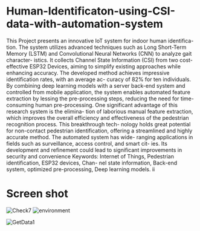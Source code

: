 # Human-Identificaton-using-CSI-data-with-automation-system
This Project presents an innovative IoT system for indoor human identifica-
tion. The system utilizes advanced techniques such as Long Short-Term Memory
(LSTM) and Convolutional Neural Networks (CNN) to analyze gait character-
istics. It collects Channel State Information (CSI) from two cost-effective ESP32
Devices, aiming to simplify existing approaches while enhancing accuracy. The
developed method achieves impressive identification rates, with an average ac-
curacy of 82% for ten individuals. By combining deep learning models with
a server back-end system and controlled from mobile application, the system enables automated feature extraction by
lessing the pre-processing steps, reducing the need for time-consuming human
pre-processing. One significant advantage of this research system is the elimina-
tion of laborious manual feature extraction, which improves the overall efficiency
and effectiveness of the pedestrian recognition process. This breakthrough tech-
nology holds great potential for non-contact pedestrian identification, offering
a streamlined and highly accurate method. The automated system has wide-
ranging applications in fields such as surveillance, access control, and smart cit-
ies. Its development and refinement could lead to significant improvements in
security and convenience
Keywords: Internet of Things, Pedestrian identification, ESP32 devices, Chan-
nel state information, Back-end system, optimized pre-processing, Deep learning
models.
ii
# Screen shot
![Check7](https://github.com/Mostafiz2000/Human-Identificaton-using-CSI-data-with-automation-system/assets/73824602/d2319ae8-8b9d-42b1-abb6-21dc3930a006)
![environment](https://github.com/Mostafiz2000/Human-Identificaton-using-CSI-data-with-automation-system/assets/73824602/3cf8d35c-72e2-42b5-8095-ac6d4388eae7)

![GetData1](https://github.com/Mostafiz2000/Human-Identificaton-using-CSI-data-with-automation-system/assets/73824602/278b0b83-27cc-4612-85bb-4c10cde0fc1d)

